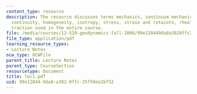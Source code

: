 ```yaml
---
content_type: resource
description: The resource discusses terms mechanics, continuum mechanics, continuum,
  continuity, homogeneity, isotropy, stress, strain and rotaiotn, rheology, and shear
  traction used in the entire course.
file: /media/courses/12-520-geodynamics-fall-2006/99e128449da8a3820ffc25f50ea2bf52_lec1.pdf
file_type: application/pdf
learning_resource_types:
- Lecture Notes
ocw_type: OCWFile
parent_title: Lecture Notes
parent_type: CourseSection
resourcetype: Document
title: lec1.pdf
uid: 99e12844-9da8-a382-0ffc-25f50ea2bf52
---
```

